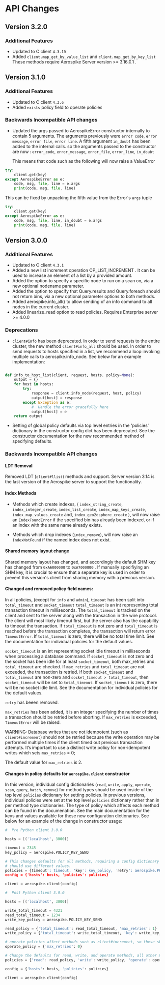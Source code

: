 # API Changes


## Version 3.2.0
### Additional Features
* Updated to C client `4.3.10`
* Added `client.map_get_by_value_list` and `client.map_get_by_key_list` These methods require Aerospike Server version >= 3.16.0.1 .


## Version 3.1.0

### Additional Features
* Updated to C client `4.3.6`
* Added `exists` policy field to operate policies

### Backwards Incompatible API changes
* Updated the args passed to AerospikeError constructor internally to contain 5 arguments.
  The arguments previously were `error code`, `error message`, `error file`, `error line`.
  A fifth argument `in_doubt` has been added to the internal calls. so the arguments passed to the constructor are now : `error_code`, `error_message`, `error_file`, `error_line`, `in_doubt`

  This means that code such as the following will now raise a ValueError

```python
try:
    client.get(key)
except AerospikeError as e:
    code, msg, file, line = e.args
    print(code, msg, file, line)
```

  This can be fixed by unpacking the fifth value from the Error's `args` tuple

```python
try:
    client.get(key)
except AerospikeError as e:
    code, msg, file, line, in_doubt = e.args
    print(code, msg, file, line)
```


## Version 3.0.0


### Additional Features

* Updated to C client `4.3.1`
* Added a new list increment operation OP_LIST_INCREMENT . It can be used to increase an element of a list by a provided amount.
* Added the option to specify a specific node to run on a scan on, via a new optional nodename parameter.
* Added the option to specify that Query.results and Query.foreach should not return bins, via a new optional parameter options to both methods.
* Added aerospike.info_all() to allow sending of an info command to all nodes in the current cluster.
* Added linearize_read option to read policies. Requires Enterprise server >= 4.0.0

### Deprecations
* `client#info` has been deprecated. In order to send requests to the entire cluster, the new method `client#info_all` should be used. In order to send requests to hosts specified in a list, we recommend a  loop invoking multiple calls to aerospike.info_node. See below for an example implementation:

```python

def info_to_host_list(client, request, hosts, policy=None):
	output = {}
	for host in hosts:
	    try:
	        response = client.info_node(request, host, policy)
	        output[host] = response
	    except Exception as e:
	        #  Handle the error gracefully here
	        output[host] = e
	return output
```

* Setting of global policy defaults via top level entries in the 'policies' dictionary in the constructor config dict has been deprecated. See the constructor documentation for the new recommended method of specifying defaults.


### Backwards Incompatible API changes
#### LDT Removal
Removed LDT (`client#llist`) methods and support. Server version 3.14 is the last version of the Aerospike server to support the functionality.


#### Index Methods

* Methods which create indexes, ( `index_string_create`, `index_integer_create`, `index_list_create`, `index_map_keys_create`, `index_map_values_create` and, `index_geo2dsphere_create` ),  will now raise an `IndexFoundError` if the specified bin has already been indexed, or if an index with the same name already exists.

* Methods which drop indexes (`index_remove`), will now raise an `IndexNotFound` if the named index does not exist.

#### Shared memory layout change
Shared memory layout has changed, and accordingly the default SHM key has changed from `0xA6000000` to `0xA7000000` . If manually specifiying an
SHM key, it is crucial to ensure that a separate key is used in order to prevent this version's client from sharing memory with a previous version.

#### Changed and removed policy field names:
In all policies, (except for `info` and `admin`), `timeout` has been split into `total_timeout` and `socket_timeout`
`total_timeout` is an int representing total transaction timeout in milliseconds. The `total_timeout` is tracked on the client and sent to the server along with the transaction in the wire protocol. The client will most likely timeout first, but the server also has the capability to timeout the transaction. If `total_timeout` is not zero and `total_timeout` is reached before the transaction completes, the transaction will return error `TimeoutError`. If `total_timeout` is zero, there will be no total time limit. See the documentation for individual policies for the default values.

`socket_timeout` is an int representing socket idle timeout in milliseconds when processing a database command. If `socket_timeout` is not zero and the socket has been idle for at least `socket_timeout`, both max_retries and `total_timeout` are checked. If `max_retries` and `total_timeout` are not exceeded, the transaction is retried. If both `socket_timeout` and `total_timeout` are non-zero and `socket_timeout > total_timeout`, then `socket_timeout` will be set to `total_timeout`. If `socket_timeout` is zero, there will be no socket idle limit. See the documentation for individual policies for the default values.

`retry` has beeen removed.

`max_retries` has been added, it is an integer specifying the number of times a transaction should be retried before aborting. If `max_retries` is exceeded, `TimeoutError` will be raised.

WARNING: Database writes that are not idempotent (such as `client#increment`) should not be retried because the write operation may be performed multiple times if the client timed out previous transaction attempts. It’s important to use a distinct write policy for non-idempotent writes which sets `max_retries` = 0;

The default value for `max_retries` is 2.

#### Changes in policy defaults for `aerospike.client` constructor
In this version, individual config dictionaries (`read`, `write`, `apply`, `operate`, `scan`, `query`, `batch`, `remove`) for method types should be used inside of the top level `policies` dictionary for setting policies. In previous versions, individual policies were set at the top level `policies` dictionary rather than in per method type dictionaries. The type of policy which affects each method can be found in the documenation. See the main documentation for the keys and values available for these new configuration dictionaries. See below for an example of the change in constructor usage:

```python
#  Pre Python client 3.0.0

hosts = [('localhost', 3000)]

timeout = 2345
key_policy = aerospike.POLICY_KEY_SEND

# This changes defaults for all methods, requiring a config dictionary to be passed in to all methods which
# should use different values.
policies = {timeout': timeout, 'key': key_policy, 'retry': aerospike.POLICY_RETRY_ONCE}
config = {'hosts': hosts, 'policies': policies}

client = aerospike.client(config)
```

```python
#  Post Python client 3.0.0

hosts = [('localhost', 3000)]

write_total_timeout = 4321
read_total_timeout = 1234
write_key_policy = aerospike.POLICY_KEY_SEND

read_policy = {'total_timeout': read_total_timeout, 'max_retries': 1}
write_policy = {'total_timeout': write_total_timeout, 'key': write_key_policy, 'max_retries': 1}

# operate policies affect methods such as client#increment, so these should not be retried since they are not idempotent.
operate_policy = {'max_retries': 0}

# Change the defaults for read, write, and operate methods, all other methods will use builtin defaults.
policies = {'read': read_policy, 'write': write_policy, 'operate': operate_policy}

config = {'hosts': hosts, 'policies': policies}

client = aerospike.client(config)
```

